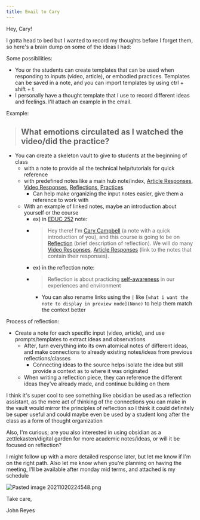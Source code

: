 ```yaml
---
title: Email to Cary
---
```

Hey, Cary!

I gotta head to bed but I wanted to record my thoughts before I forget them, so here's a brain dump on some of the ideas I had:

Some possibilities:
- You or the students can create templates that can be used when responding to inputs (video, article), or embodied practices. Templates can be saved in a note, and you can import templates by using ctrl + shift + t
- I personally have a thought template that I use to record different ideas and feelings. I'll attach an example in the email.

Example:
> **What emotions circulated as I watched the video/did the practice?**
> - 

- You can create a skeleton vault to give to students at the beginning of class
	- with a note to provide all the technical help/tutorials for quick reference
	- with predefined notes like a main hub note/index, [Article Responses](None), [Video Responses](None), [Reflections](out/reflections.md), [Practices](None)
		- Can help make organizing the input notes easier, give them a reference to work with
	- With an example of linked notes, maybe an introduction about yourself or the course
		- ex) in [EDUC 252](None) note:
		- >Hey there! I'm [Cary Campbell](out/cary-campbell.md) (a note with a quick introduction of you), and this course is going to be on [Reflection](out/reflection.md) (brief description of reflection). We will do many [Video Responses](None), [Article Responses](None) (link to the notes that contain their responses). 
		- ex) in the reflection note:
		- >Reflection is about practicing [self-awareness](None) in our experiences and environment
			- You can also rename links using the `|` like `[what i want the note to display in preview mode](None)` to help them match the context better


Process of reflection:
- Create a note for each specific input (video, article), and use prompts/templates to extract ideas and observations
	- After, turn everything into its own atomical notes of different ideas, and make connections to already existing notes/ideas from previous reflections/classes
		- Connecting ideas to the source helps isolate the idea but still provide a context as to where it was originated
	- When writing a reflection piece, they can reference the different ideas they've already made, and continue building on them

I think it's super cool to see something like obsidian be used as a reflection assistant, as the mere act of thinking of the connections you can make in the vault would mirror the principles of reflection so I think it could definitely be super useful and could maybe even be used by a student long after the class as a form of thought organization

Also, I'm curious; are you also interested in using obsidian as a zettlekasten/digital garden for more academic notes/ideas, or will it be focused on reflection?

I might follow up with a more detailed response later, but let me know if I'm on the right path. Also let me know when you're planning on having the meeting, I'll be available after monday mid terms, and attached is my schedule

![Pasted image 20211020224548.png](None)


Take care,

John Reyes